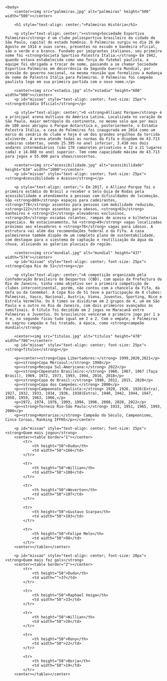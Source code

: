 <!DOCTYPE html>
<html lang="pt-br">
    <head>
    	<meta charset="UTF-8">
    	<title>Palmeiras História</title>
    	<link rel="stylesheet" href="style.css">
    </head>

    <body>
    	<center><img src="palmeiras.jpg" alt="palmeiras" height="500" width="500"></center>

    	<h1 style="text-align: center;">Palmeiras História</h1>

    	<p style="text-align: center;"><strong>Sociedade Esportiva Palmeiras</strong> é um clube poliesportivo brasileiro da cidade de São Paulo, capital do estado homônio. O Palmeiras surgiu no dia 26 de Agosto em 1914 e suas cores, presentes no escudo e bandeira oficial, são o verde e o branco. Fundado por imigrantes italianos, seu primeiro nome foi <strong>Società Sportiva Palestra Italia.</strong> Em 1942, quando estava estabelecida como uma força do futebol paulista, a equipe foi obrigada a trocar de nome, passando a se chamar Sociedade Esportiva Palmeiras em decorrência da Segunda Guerra Mundial, por pressão do governo nacional, na mesma reunião que formalizou a mudança de nome de Palestra Itália para Palmeiras. O Palmeiras foi campeão paulista logo em sua primeira partida com o novo nome.</p>

        <center><img src="estadio.jpg" alt="estadio" height="600" width="900"></center>
        <p id="missao" style="text-align: center; font-size: 25px"><strong>Estádio Oficial</strong></p>

        <p style="text-align: center;">O <strong>Allianz Parque</strong> é a principal arena multiuso da América Latina. Localizada no coração de São Paulo, maior metrópole do continente, no mesmo solo que por mais de 100 anos abrigou o Parque Antarctica e, posteriormente, o Estádio Palestra Itália, a casa do Palmeiras foi inaugurada em 2014 como um marco do cenário do clube e hoje é um dos grandes orgulhos da torcida alviverde. A arena atende todas as normas da Fifa e dispõem de 43.713 cadeiras cobertas, sendo 25.395 no anel inferior, 3.430 nos dois andares intermediários (são 178 camarotes privativos e 12 a 21 lugares cada) e 14.888 no anel superior. Tem como capacidade máxima de 43.713 para jogos e 55.000 para shows/concertos.

        <center><img src="acessibilidade.jpg" alt="acessibilidade" height="634" width="1000"></center>
        <p id="missao" style="text-align: center; font-size: 25px"><strong>Acessibilidade e Acesso</strong></p>

        <p style="text-align: center;"> Em 2017, o Allianz Parque foi o primeiro estádio do Brasil a receber o Selo Guia de Rodas pela acessibilidade e atendimento a pessoas com dificuldades de locomoção. São <strong>889</strong> espaços para cadeirantes, <strong>778</strong> assentos para pessoas com mobilidade reduzida, <strong>122</strong> assentos para obesos, <strong>63</strong> banheiros e <strong>15</strong> elevadores exclusivos, <strong>26</strong> escadas rolantes, rampas de acesso e bilheterias especiais. No estacionamento, há <strong>49</strong> vagas localizadas próximas aos elevadores e <strong>78</strong> vagas para idosos. A estrutura vai além das recomendações federal e da Fifa. A casa palmeirense também dispõe de um completo plano de sustentabilidade, com destaque para o siestema de captação e reutilização da água da chuva, aliviando as galerias pluviais da região.

        <center><img src="mundial.jpg" alt="mundial" height="437" width="574"></center>
        <p id="missao" style="text-align: center; font-size: 25px"><strong>Copa Rio de 51</strong></p>

        <p style="text-align: center;">A competição organizada pela Confederação Brasileira de Desportos (CBD), com apoio da Prefeitura do Rio de Janeiro, tinha como objetivo ser a primeira competição de clubes intercontinental, porém, não contou com a chancela da Fifa, da Uefa ou da Conmebol. A Copa Rio de 51 teve a participação de 8 clubes: Palmeiras, Vasco, Nacional, Áustria, Viena, Juventus, Sporting, Nice e Estrela Vermelha. Os 8 times se dividiram em 2 grupos de 4, um em São Paulo e o outro no Rio de Janeiro, com dois primeiros avançados às semifinais. O título foi decidido em 2 jogos no Maracanã entre Palmeiras e Juventus. Os brasileiros venceram o primeiro jogo por 1 a 0 e, no segundo ficou tudo igual em 2 a 2. Com o empate, o Palmeiras se sagrou campeão e foi tratado, à época, como <strong>campeão mundial</strong>

        <center><img src="titulos.jpg" alt="titulos" height="470" width="780"></center>
        <p id="missao" style="text-align: center; font-size: 25px"><strong>Títulos</strong></p>

        <p><center><strong>Copa Libertadores:</strong> 1999,2020,2021</p>
        <p><strong>Copa Mercosul:</strong> 1998</p>
        <p><strong>Recopa Sul-Americana:</strong> 2022</p>
        <p><strong>Cmpeonato Brasileiro:</strong> 1960, 1967, 1967 (Taça Brasil), 1969, 1972, 1973, 1993, 1994, 2016, 2018</p>
        <p><strong>Copa do Brasil:</strong> 1998, 2012, 2015, 2020</p>
        <p><strong>Copa dos Campeões:</strong> 2000</p>
        <p><strong>Campeonato Paulista:</strong> 1920, 1926, 1926(Extra), 1927, 1932, 1933, 1934, 1936, 1938(Extra), 1940, 1942, 1944, 1947, 1950, 1959, 1963, 1966,</p> 
        <p>1972, 1974, 1976, 1993, 1994, 1996, 2008, 2020, 2022</p>
        <p><strong>Torneio Rio-São Paulo:</strong> 1933, 1951, 1965, 1993, 2000</p>
        <p><strong>Honrarias:</strong> Campeão do Século, Campeonismo, Cinco Coroas, Ranking IFFHS</p></center>

        <p id="missao" style="text-align: center; font-size: 25px"><strong>Quem mais jogou</strong>
        <center><table border="1"></center>
        	<tr>
        		<th height="50">Dudu</th>
        		<td width="50">166</td>
        	</tr>

        	<tr> 
        	    <th height="50">Willian</th>
        	    <td width="50">108</td>
        	</tr>

        	<tr>
        		<th height="50">Weverton</th>
        		<td width="50">107</td>
        	</tr>

        	<tr>  
        	    <th height="50">Gustavo Scarpa</th>
        	    <td width="50">103</td>
        	</tr>

        	<tr>
        		<th height="50">Felipe Melo</th>
        		<td width="50">98</td>
            </tr>
        <center></table></center>

        <p id="missao" style="text-align: center; font-size: 20px"><strong>Quem mais fez gols</strong>
        <center><table border="2"></center>
        	<tr>
        		<th height="50">Dudu</th>
        		<td width="">37</td>
        	</tr>

            <tr>
        	    <th height="50">Raphael Veiga</th>
        	    <td width="50">33</td>
        	</tr>

        	<tr>
        		<th height="50">Willian</th>
        		<td width="50">28</td>
        	</tr>

        	<tr>
        		<th height="50">Rony</th>
        		<td width="50">22</td>
        	</tr>

        	<tr>
        		<th height="50">Borja</th>
        		<td width="50">19</td>
        	</tr>
        <center></table></center>
